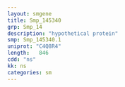 ```yaml
---
layout: smgene
title: Smp_145340
grp: Smp_14
description: "hypothetical protein"
smp: Smp_145340.1
uniprot: "C4Q8R4"
length:   846
cdd: "ns"
kk: ns
categories: sm
---
```

